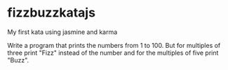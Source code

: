 fizzbuzzkatajs
==============

My first kata using jasmine and karma

Write a program that prints the numbers from 1 to 100. But for multiples of three print "Fizz" instead of the number and for the multiples of five print "Buzz".

